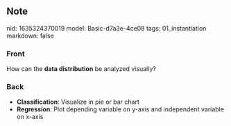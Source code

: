 ## Note
nid: 1635324370019
model: Basic-d7a3e-4ce08
tags: 01_instantiation
markdown: false

### Front
How can the <b>data distribution</b> be analyzed visually?

### Back
<ul>
  <li><b>Classification</b>: Visualize in pie or bar chart
  <li><b>Regression</b>: Plot depending variable on y-axis and
  independent variable on x-axis
</ul>
